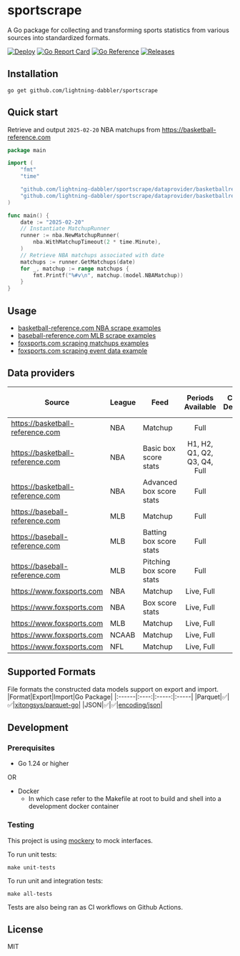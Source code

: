 # sportscrape
A Go package for collecting and transforming sports statistics from various sources into standardized formats.

[![Deploy][sportscrape-ci-status]][sportscrape-ci]
[![Go Report Card][go-report-status]][go-report]
[![Go Reference][goref-sportscrape-status]][goref-sportscrape]
[![Releases][release-status]][releases]

## Installation
```console
go get github.com/lightning-dabbler/sportscrape
```

## Quick start
Retrieve and output `2025-02-20` NBA matchups from https://basketball-reference.com
```go
package main

import (
	"fmt"
	"time"

	"github.com/lightning-dabbler/sportscrape/dataprovider/basketballreference/nba"
	"github.com/lightning-dabbler/sportscrape/dataprovider/basketballreference/nba/model"
)

func main() {
	date := "2025-02-20"
	// Instantiate MatchupRunner
	runner := nba.NewMatchupRunner(
		nba.WithMatchupTimeout(2 * time.Minute),
	)
	// Retrieve NBA matchups associated with date
	matchups := runner.GetMatchups(date)
	for _, matchup := range matchups {
		fmt.Printf("%#v\n", matchup.(model.NBAMatchup))
	}
}
```

## Usage
- [basketball-reference.com NBA scrape examples](dataprovider/basketballreference/nba/example_test.go)
- [baseball-reference.com MLB scrape examples](dataprovider/baseballreference/mlb/example_test.go)
- [foxsports.com scraping matchups examples](dataprovider/foxsports/runner/matchup/example_test.go)
- [foxsports.com scraping event data example](dataprovider/foxsports/runner/eventdata/example_test.go)

## Data providers

| Source                           | League | Feed                  | Periods Available       | Chromium Dependency |	Source Content Type	| Point-in-time|
|----------------------------------|--------|------------------------|:----------------------:|:-------------------:|:---------------------:|:------------:|
| https://basketball-reference.com | NBA    | Matchup                | Full                   |☑️|	text/html	|✅|
| https://basketball-reference.com | NBA    | Basic box score stats  | H1, H2, Q1, Q2, Q3, Q4, Full |☑️|	text/html	|✅|
| https://basketball-reference.com | NBA    | Advanced box score stats| Full                  |☑️|text/html|✅|
| https://baseball-reference.com   | MLB    | Matchup                | Full                   |☑️|text/html|✅|
| https://baseball-reference.com   | MLB    | Batting box score stats| Full                   |☑️|text/html|✅|
| https://baseball-reference.com   | MLB    | Pitching box score stats| Full                  |☑️|text/html|✅|
| https://www.foxsports.com		   | NBA	| Matchup				 | Live, Full			  | |application/json|✅|
| https://www.foxsports.com		   | NBA	| Box score stats		 | Live, Full			  | |application/json|✅|
| https://www.foxsports.com		   | MLB	| Matchup				 | Live, Full			  | |application/json|✅|
| https://www.foxsports.com		   | NCAAB	| Matchup				 | Live, Full			  | |application/json|✅|
| https://www.foxsports.com		   | NFL	| Matchup				 | Live, Full			  | |application/json|✅|

## Supported Formats
File formats the constructed data models support on export and import.
|Format|Export|Import|Go Package|
|:------|:----:|:-----:|:-----|
|Parquet|✅|✅|[xitongsys/parquet-go](https://pkg.go.dev/github.com/xitongsys/parquet-go)|
|JSON|✅|✅|[encoding/json](https://pkg.go.dev/encoding/json)|

## Development
### Prerequisites
- Go 1.24 or higher

OR

- Docker
    - In which case refer to the Makefile at root to build and shell into a development docker container

### Testing
This project is using [mockery](https://github.com/vektra/mockery) to mock interfaces.

To run unit tests:
```console
make unit-tests
```

To run unit and integration tests:
```console
make all-tests
```

Tests are also being ran as CI workflows on Github Actions.

## License
MIT

[sportscrape-ci]: https://github.com/lightning-dabbler/sportscrape/actions/workflows/deploy.yml (Deploy CI)
[sportscrape-ci-status]: https://github.com/lightning-dabbler/sportscrape/actions/workflows/deploy.yml/badge.svg (Deploy CI)
[goref-sportscrape]: https://pkg.go.dev/github.com/lightning-dabbler/sportscrape
[goref-sportscrape-status]: https://pkg.go.dev/badge/github.com/lightning-dabbler/sportscrape.svg
[release-status]: https://img.shields.io/github/v/release/lightning-dabbler/sportscrape?display_name=tag&sort=semver (Latest Release)
[releases]: https://github.com/lightning-dabbler/sportscrape/releases (Releases)
[go-report]: https://goreportcard.com/report/github.com/lightning-dabbler/sportscrape (Go report)
[go-report-status]: https://goreportcard.com/badge/github.com/lightning-dabbler/sportscrape (Go report Badge)
